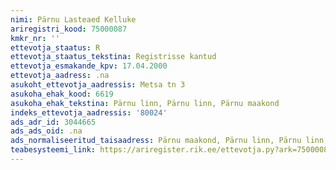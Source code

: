 ```yaml
---
nimi: Pärnu Lasteaed Kelluke
ariregistri_kood: 75000087
kmkr_nr: ''
ettevotja_staatus: R
ettevotja_staatus_tekstina: Registrisse kantud
ettevotja_esmakande_kpv: 17.04.2000
ettevotja_aadress: .na
asukoht_ettevotja_aadressis: Metsa tn 3
asukoha_ehak_kood: 6619
asukoha_ehak_tekstina: Pärnu linn, Pärnu linn, Pärnu maakond
indeks_ettevotja_aadressis: '80024'
ads_adr_id: 3044665
ads_ads_oid: .na
ads_normaliseeritud_taisaadress: Pärnu maakond, Pärnu linn, Pärnu linn, Metsa tn 3
teabesysteemi_link: https://ariregister.rik.ee/ettevotja.py?ark=75000087&ref=rekvisiidid
---
```


